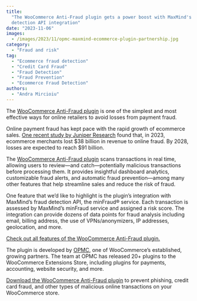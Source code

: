 ```yaml
---
title:
  "The WooCommerce Anti-Fraud plugin gets a power boost with MaxMind's fraud
  detection API integration"
date: "2023-11-06"
images:
  - /images/2023/11/opmc-maxmind-ecommerce-plugin-partnership.jpg
category:
  - "Fraud and risk"
tag:
  - "Ecommerce fraud detection"
  - "Credit Card Fraud"
  - "Fraud Detection"
  - "Fraud Prevention"
  - "Ecommerce Fraud Detection"
authors:
  - "Andra Mircioiu"
---
```


The
[WooCommerce Anti-Fraud plugin](https://woocommerce.com/products/woocommerce-anti-fraud/?utm_source=maxmind&utm_medium=blog&utm_campaign=OPMC)
is one of the simplest and most effective ways for online retailers to avoid
losses from payment fraud.

Online payment fraud has kept pace with the rapid growth of ecommerce sales.
[One recent study by Juniper Research](https://www.juniperresearch.com/researchstore/fintech-payments/online-payment-fraud-research-report)
found that, in 2023, ecommerce merchants lost $38 billion in revenue to online
fraud. By 2028, losses are expected to reach $91 billion.

The
[WooCommerce Anti-Fraud plugin](https://woocommerce.com/products/woocommerce-anti-fraud/?utm_source=maxmind&utm_medium=blog&utm_campaign=OPMC)
scans transactions in real time, allowing users to review—and catch—potentially
malicious transactions before processing them. It provides insightful dashboard
analytics, customizable fraud alerts, and automatic fraud prevention—among many
other features that help streamline sales and reduce the risk of fraud.

One feature that we’d like to highlight is the plugin’s integration with
MaxMind’s fraud detection API, the minFraud® service. Each transaction is
assessed by MaxMind’s minFraud service and assigned a risk score. The
integration can provide dozens of data points for fraud analysis including
email, billing address, the use of VPNs/anonymizers, IP addresses, geolocation,
and more.

[Check out all features of the WooCommerce Anti-Fraud plugin.](https://woocommerce.com/products/woocommerce-anti-fraud/?utm_source=maxmind&utm_medium=blog&utm_campaign=OPMC)

The plugin is developed by [OPMC](https://opmc.com.au/), one of WooCommerce’s
established, growing partners. The team at OPMC has released 20+ plugins to the
WooCommerce Extensions Store, including plugins for payments, accounting,
website security, and more.

[Download the WooCommerce Anti-Fraud plugin](https://woocommerce.com/products/woocommerce-anti-fraud/?utm_source=maxmind&utm_medium=blog&utm_campaign=OPMC)
to prevent phishing, credit card fraud, and other types of malicious online
transactions on your WooCommerce store.
